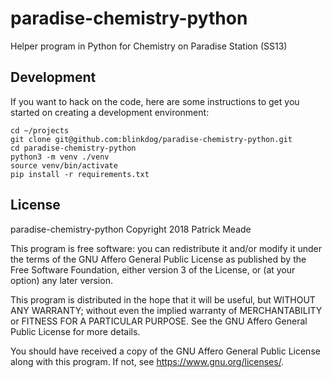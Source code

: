 # paradise-chemistry-python
Helper program in Python for Chemistry on Paradise Station (SS13)

## Development
If you want to hack on the code, here are some instructions to
get you started on creating a development environment:

    cd ~/projects
    git clone git@github.com:blinkdog/paradise-chemistry-python.git
    cd paradise-chemistry-python
    python3 -m venv ./venv
    source venv/bin/activate
    pip install -r requirements.txt

## License
paradise-chemistry-python
Copyright 2018 Patrick Meade

This program is free software: you can redistribute it and/or modify
it under the terms of the GNU Affero General Public License as published
by the Free Software Foundation, either version 3 of the License, or
(at your option) any later version.

This program is distributed in the hope that it will be useful,
but WITHOUT ANY WARRANTY; without even the implied warranty of
MERCHANTABILITY or FITNESS FOR A PARTICULAR PURPOSE.  See the
GNU Affero General Public License for more details.

You should have received a copy of the GNU Affero General Public License
along with this program.  If not, see <https://www.gnu.org/licenses/>.
